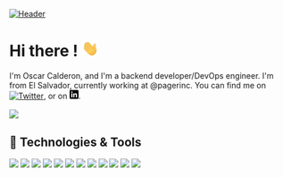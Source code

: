 <!-- More info, tips and tricks for making GitHub Profile README can be found in my article at https://towardsdatascience.com/build-a-stunning-readme-for-your-github-profile-9b80434fe5d7 -->

[![Header](https://raw.githubusercontent.com/oscarcalderonc/oscarcalderonc/master/readme_header.png "Header")](https://oscarcalderon.com/)

# Hi there ! <img src="https://raw.githubusercontent.com/oscarcalderonc/oscarcalderonc/master/wave.gif" width="30px">

I'm Oscar Calderon, and I'm a backend developer/DevOps engineer. I'm from El Salvador, currently working at @pagerinc. You can find me on [![Twitter][1.2]][1],  or on [![LinkedIn][3.2]][3].

  <img align="center" src="https://github-readme-stats.vercel.app/api/top-langs/?username=oscarcalderonc&title_color=ffffff&text_color=c9cacc&icon_color=2bbc8a&bg_color=1d1f21&layout=compact" />

## 🔧 Technologies & Tools
![](https://img.shields.io/badge/OS-Linux-informational?style=flat&logo=linux&logoColor=white&color=FCC624)
![](https://img.shields.io/badge/Code-JavaScript-informational?style=flat&logo=javascript&logoColor=white&color=F7DF1E)
![](https://img.shields.io/badge/Code-Rust-informational?style=flat&logo=rust&logoColor=white&color=000000)
![](https://img.shields.io/badge/Code-Golang-informational?style=flat&logo=go&logoColor=white&color=00ADD8)
![](https://img.shields.io/badge/Code-React-informational?style=flat&logo=react&logoColor=white&color=61DAFB)
![](https://img.shields.io/badge/Platform-Node.JS-informational?style=flat&logo=node.js&logoColor=white&color=339933)
![](https://img.shields.io/badge/Platform-NGINX-informational?style=flat&logo=nginx&logoColor=white&color=009639)
![](https://img.shields.io/badge/Database-PostgreSQL-informational?style=flat&logo=postgresql&logoColor=white&color=336791)
![](https://img.shields.io/badge/Database-MongoDB-informational?style=flat&logo=mongodb&logoColor=white&color=47A248)
![](https://img.shields.io/badge/Database-Redis-informational?style=flat&logo=redis&logoColor=white&color=336791)
![](https://img.shields.io/badge/Tools-Docker-informational?style=flat&logo=docker&logoColor=white&color=2496ED)
![](https://img.shields.io/badge/Tools-Kubernetes-informational?style=flat&logo=kubernetes&logoColor=white&color=326CE5)

<!-- links to social media icons -->

<!-- icons with padding -->

[1.1]: http://i.imgur.com/tXSoThF.png (twitter icon with padding)
[2.1]: http://i.imgur.com/0o48UoR.png (github icon with padding)

<!-- icons without padding -->

[1.2]: http://i.imgur.com/wWzX9uB.png (twitter icon without padding)
[2.2]: http://i.imgur.com/9I6NRUm.png (github icon without padding)
[3.2]: https://raw.githubusercontent.com/oscarcalderonc/oscarcalderonc/master/linkedin-3-16.png (LinkedIn icon without padding)


<!-- links to your social media accounts -->

[1]: https://twitter.com/ocalderon
[2]: https://github.com/oscarcalderonc
[3]: https://www.linkedin.com/in/ocalderon/


<!-- Resources -->
<!-- Icons: https://simpleicons.org/ -->
<!-- GitHub Stats: https://github.com/anuraghazra/github-readme-stats -->
<!-- Emojis: https://emojipedia.org/emoji/ -->
<!-- HTML Emojis: https://www.fileformat.info/index.htm -->
<!-- Shields: https://shields.io/ -->
<!-- Awesome GitHub Profile README: https://github.com/abhisheknaiidu/awesome-github-profile-readme -->
